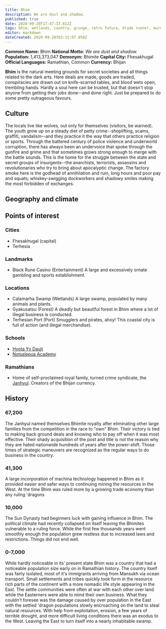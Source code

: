 ```yaml
---
title: Bhim
description: We are dust and shadow.
published: true
date: 2020-09-20T17:47:37.612Z
tags: bhim, wetlands, country, grunge, retro future, blade runner, murder, conspiracy, dangerous, crime, vandalism, gambling, freedom, wet, swamplands
editor: markdown
dateCreated: 2020-09-20T03:15:07.058Z
---
```


**Common Name:** Bhim
**National Motto:** *We are dust and shadow.*
**Population:** 1,413,373,047
**Demonym:** Bhimite
**Capital City:** Fhesakhugal 
**Official Languages:**	Ramathian, Common
**Currency:** Bhijan

**Bhim** is the natural meeting grounds for secret societies and all things related to the dark arts. Here deals are made, goods are traded, conspiracies are drawn out on knife-scarred tables, and blood wets open, trembling hands. Hardly a soul here can be trusted, but that doesn't stop anyone from getting their jobs done--and done right. Just be prepared to do some pretty outrageous favours.

## Culture

The locals live like wolves, out only for themselves (visitors, be warned). The youth grow up on a steady diet of petty crime--shoplifting, scams, graffiti, vandalism--and they practice it the way that others practice religion or sports. Through the battered century of police violence and underworld corruption, there has always been an undervoice that spoke through the gunfire and grime and that sometimes grows strong enough to merge with the battle sounds. This is the home for the struggle between the state and secret groups of insurgents--the anarchists, terrorists, assassins and revolutionaries who try to bring about apocalyptic change. The factory smoke here is the godhead of annihilation and ruin, long hours and poor pay and squats; whiskey-swigging dockworkers and shadowy smiles making the most forbidden of exchanges.

## Geography and climate

## Points of interest

### Cities

- Fhesakhugal (capital)
- Terhesia

### Landmarks

- Black Rune Casino (Entertainment)
    A large and excessively ornate gambling and sports establishment.

### Locations

- Calamarha Swamp (Wetlands)
    A large swamp, populated by many animals and plants.
- Gyakusatsu (Forest)
    A deadly but beautiful forest in Bhim where a lot of illegal business is conducted.
- Terhesian Port (Port)
    Smugglers and pirates, ahoy! This coastal city is full of action (and illegal merchandise).

### Schools

- [Hyota Yv Daujt](/schools/hyota-yv-daujt)
- [Notsalepua Academy](/schools/notsalepua-academy)

### Ramathians

- Home of self-proclaimed royal family, turned crime syndicate, the [Janhyul](/genealogy/janhyul). Creators of the Bhijan currency.

## History

### 67,200
The Janhyul named themselves Bhimite royalty after eliminating other large families from the competition in the race to "own" Bhim. Their victory is tied to making back ground deals and knowing who to pay off when it was most effective. Their shady acquisition of the post and title is not the reason why they are hated nationwide hundreds of years after the power-shift. Those times of strategic maneuvers are recognized as the regular ways to do business in the country.

### 41,300
A large incorporation of machina technology happened in Bhim as it provided easier and safer ways to continuing mining the resources in the West. At the time Bhim was ruled more by a growing trade economy than any ruling 'dragons

### 10,000
The Sun Dynasty had beginners luck with gaining influence in Bhim. The political climate had recently collapsed on itself leaving the Bhimites vulnerable to a ruling force. While the first few thousands years went smoothly enough the population grew restless due to increased laws and restrictions. Things did not end well.

### 0-7,000
While hardly noticeable in its' present state Bhim was a country that had a noticeable population size early on in Ramathian history. The country itself was fairly isolated, most of it's immigrants arriving from Mansukh via ocean transport. Small settlements and tribes quickly took form in the resource rich parts of the continent with a more nomadic life style appearing in the East. The settle communities were often at war with each other over land while the Easterners were able to mind their own business. What they couldn't foresee was the damage caused by over population in the East with the settled 'dragon populations slowly encroaching on the land to steal natural resources. With help from exploitation, erosion, a few years of terrible drought, and more difficult living conditions there was an exodus to the West. Leaving the East to turn itself into a nearly inhabitable swamp.